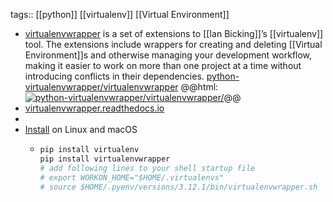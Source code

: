 tags:: [[python]] [[virtualenv]] [[Virtual Environment]]

- [virtualenvwrapper](https://pypi.org/project/virtualenvwrapper/) is a set of extensions to [[Ian Bicking]]’s [[virtualenv]] tool. The extensions include wrappers for creating and deleting [[Virtual Environment]]s and otherwise managing your development workflow, making it easier to work on more than one project at a time without introducing conflicts in their dependencies.
  [python-virtualenvwrapper/virtualenvwrapper](https://github.com/python-virtualenvwrapper/virtualenvwrapper)
  @@html: <a href="https://github.com/python-virtualenvwrapper/virtualenvwrapper/"><img src="https://github-readme-stats-astronomer.vercel.app/api/pin/?username=python-virtualenvwrapper&repo=virtualenvwrapper&theme=tokyonight" alt="python-virtualenvwrapper/virtualenvwrapper/"/></a>@@
- [virtualenvwrapper.readthedocs.io](https://virtualenvwrapper.readthedocs.io/)
-
- [Install](https://virtualenvwrapper.readthedocs.io/#introduction) on Linux and macOS
	- ```bash
	  pip install virtualenv
	  pip install virtualenvwrapper
	  # add following lines to your shell startup file
	  # export WORKON_HOME="$HOME/.virtualenvs"
	  # source $HOME/.pyenv/versions/3.12.1/bin/virtualenvwrapper.sh
	  ```